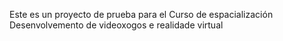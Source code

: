 Este es un proyecto de prueba para el Curso de espacialización Desenvolvemento de videoxogos e realidade virtual